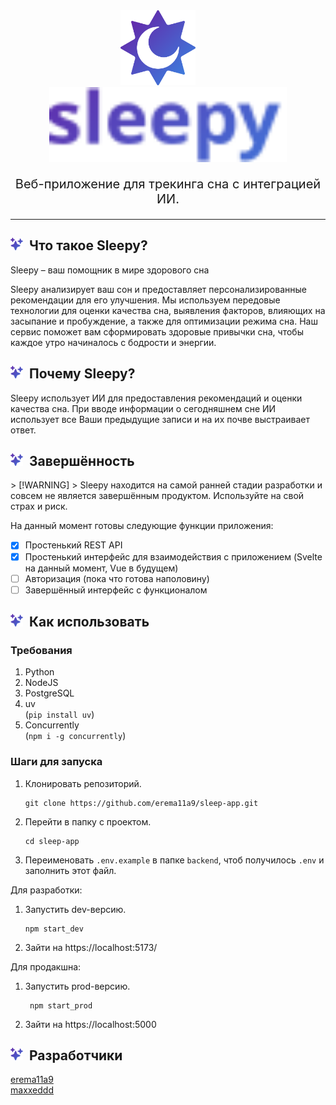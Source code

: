 
<div align = center>

<img src="./assets/logo_icon.svg" width="120" height="120" alt="Icon">
&nbsp;&nbsp;&nbsp;&nbsp;&nbsp;&nbsp;&nbsp;
<img src="./assets/logo_text.svg" width="380" height="120" alt="Logo">

<br>

<p style="font-size: 20px;">Веб-приложение для трекинга сна с интеграцией ИИ.</p>

---

</div>

<h2><img height="20" src="./assets/sparkles.svg">&nbsp;&nbsp;Что такое Sleepy?</h2>

Sleepy – ваш помощник в мире здорового сна

Sleepy анализирует ваш сон и предоставляет персонализированные рекомендации для его улучшения. Мы используем передовые технологии для оценки качества сна, выявления факторов, влияющих на засыпание и пробуждение, а также для оптимизации режима сна. Наш сервис поможет вам сформировать здоровые привычки сна, чтобы каждое утро начиналось с бодрости и энергии.

<h2><img height="20" src="./assets/sparkles.svg">&nbsp;&nbsp;Почему Sleepy?</h2>

Sleepy использует ИИ для предоставления рекомендаций и оценки качества сна. При вводе информации о сегодняшнем сне ИИ использует все Ваши предыдущие записи и на их почве выстраивает ответ.

<h2><img height="20" src="./assets/sparkles.svg">&nbsp;&nbsp;Завершённость</h2>
> [!WARNING]  
> Sleepy находится на самой ранней стадии разработки и совсем не является завершённым продуктом. Используйте на свой страх и риск.  

На данный момент готовы следующие функции приложения:
- [x] Простенький REST API
- [x] Простенький интерфейс для взаимодействия с приложением (Svelte на данный момент, Vue в будущем)
- [ ] Авторизация (пока что готова наполовину)
- [ ] Завершённый интерфейс с функционалом

<h2><img height="20" src="./assets/sparkles.svg">&nbsp;&nbsp;Как использовать</h2>

### Требования
1. Python
2. NodeJS
3. PostgreSQL
4. uv  
    (`pip install uv`)
5. Concurrently  
    (`npm i -g concurrently`)

### Шаги для запуска

1. Клонировать репозиторий.  
    ```console
    git clone https://github.com/erema11a9/sleep-app.git
    ```
2. Перейти в папку с проектом.  
    ```console
    cd sleep-app
    ```
3. Переименовать `.env.example` в папке `backend`, чтоб получилось `.env` и заполнить этот файл.

Для разработки:  
1. Запустить dev-версию.  
    ```console
    npm start_dev
    ```
2. Зайти на https://localhost:5173/

Для продакшна:
1. Запустить prod-версию.
   ```console
    npm start_prod
    ```
2. Зайти на https://localhost:5000

<h2><img height="20" src="./assets/sparkles.svg">&nbsp;&nbsp;Разработчики</h2>

[erema11a9](https://github.com/erema11a9)  
[maxxeddd](https://github.com/maxxeddd)